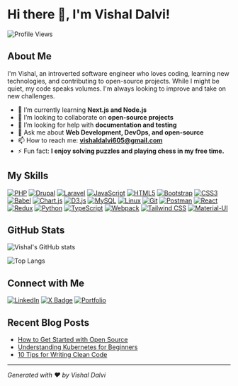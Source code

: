 # Hi there 👋, I'm Vishal Dalvi!

![Profile Views](https://komarev.com/ghpvc/?username=dalvivishal&color=brightgreen)

## About Me

I'm Vishal, an introverted software engineer who loves coding, learning new technologies, and contributing to open-source projects. While I might be quiet, my code speaks volumes. I'm always looking to improve and take on new challenges.

- 🌱 I’m currently learning **Next.js and Node.js**
- 👯 I’m looking to collaborate on **open-source projects**
- 🤔 I’m looking for help with **documentation and testing**
- 💬 Ask me about **Web Development, DevOps, and open-source**
- 📫 How to reach me: **[vishaldalvi605@gmail.com](mailto:vishaldalvi605@gmail.com)**
- ⚡ Fun fact: **I enjoy solving puzzles and playing chess in my free time.**

## My Skills

[![PHP](https://img.shields.io/badge/PHP-777BB4?style=for-the-badge&logo=php&logoColor=white)](https://www.php.net)
[![Drupal](https://img.shields.io/badge/Drupal-0678BE?style=for-the-badge&logo=drupal&logoColor=white)](https://drupal.org)
[![Laravel](https://img.shields.io/badge/Laravel-FF2D20?style=for-the-badge&logo=laravel&logoColor=white)](https://laravel.com/docs/11.x)
[![JavaScript](https://img.shields.io/badge/JavaScript-F7DF1E?style=for-the-badge&logo=javascript&logoColor=black)](https://javascript.info/)
[![HTML5](https://img.shields.io/badge/HTML5-E34F26?style=for-the-badge&logo=html5&logoColor=white)](https://www.w3.org/html/)
[![Bootstrap](https://img.shields.io/badge/Bootstrap-563D7C?style=for-the-badge&logo=bootstrap&logoColor=white)](https://getbootstrap.com)
[![CSS3](https://img.shields.io/badge/CSS3-1572B6?style=for-the-badge&logo=css3&logoColor=white)](https://www.w3schools.com/css/)
[![Babel](https://img.shields.io/badge/Babel-F9DC3E?style=for-the-badge&logo=babel&logoColor=black)](https://babeljs.io/)
[![Chart.js](https://img.shields.io/badge/Chart.js-FF6384?style=for-the-badge&logo=chart.js&logoColor=white)](https://www.chartjs.org)
[![D3.js](https://img.shields.io/badge/D3.js-F9A03C?style=for-the-badge&logo=d3.js&logoColor=white)](https://d3js.org/)
[![MySQL](https://img.shields.io/badge/MySQL-4479A1?style=for-the-badge&logo=mysql&logoColor=white)](https://www.mysql.com/)
[![Linux](https://img.shields.io/badge/Linux-185886?style=for-the-badge&logo=linux&logoColor=white)](https://www.linux.org/)
[![Git](https://img.shields.io/badge/Git-F05032?style=for-the-badge&logo=git&logoColor=white)](https://git-scm.com/)
[![Postman](https://img.shields.io/badge/Postman-FF6C37?style=for-the-badge&logo=postman&logoColor=white)](https://www.postman.com/)
[![React](https://img.shields.io/badge/React-61DAFB?style=for-the-badge&logo=react&logoColor=black)](https://reactjs.org/)
[![Redux](https://img.shields.io/badge/Redux-764ABC?style=for-the-badge&logo=redux&logoColor=white)](https://redux.js.org)
[![Python](https://img.shields.io/badge/Python-3776AB?style=for-the-badge&logo=python&logoColor=white)](https://www.python.org)
[![TypeScript](https://img.shields.io/badge/TypeScript-3178C6?style=for-the-badge&logo=typescript&logoColor=white)](https://www.typescriptlang.org/)
[![Webpack](https://img.shields.io/badge/Webpack-8DD6F9?style=for-the-badge&logo=webpack&logoColor=black)](https://webpack.js.org)
[![Tailwind CSS](https://img.shields.io/badge/Tailwind_CSS-38B2AC?style=for-the-badge&logo=tailwind-css&logoColor=white)](https://tailwindcss.com/)
[![Material-UI](https://img.shields.io/badge/Material--UI-0081CB?style=for-the-badge&logo=mui&logoColor=black)](https://mui.com/)

## GitHub Stats

![Vishal's GitHub stats](https://github-readme-stats.vercel.app/api?username=dalvivishal&show_icons=true&theme=radical)

![Top Langs](https://github-readme-stats.vercel.app/api/top-langs/?username=dalvivishal&layout=compact&theme=radical)

## Connect with Me

[![LinkedIn](https://img.shields.io/badge/LinkedIn-0A66C2?style=for-the-badge&logo=linkedin&logoColor=white)](https://www.linkedin.com/in/dalvivishal/)
[![X Badge](https://img.shields.io/badge/X-1DA1F2?style=for-the-badge&logo=x&logoColor=white)](https://x.com/dalvivishal_)
[![Portfolio](https://img.shields.io/badge/Portfolio-000000?style=for-the-badge&logo=briefcase&logoColor=white)](https://portfolio-web-dev-seven.vercel.app/)

## Recent Blog Posts

<!-- BLOG-POST-LIST:START -->
- [How to Get Started with Open Source](https://vishaldalvi.com/blog/get-started-with-open-source)
- [Understanding Kubernetes for Beginners](https://vishaldalvi.com/blog/kubernetes-for-beginners)
- [10 Tips for Writing Clean Code](https://vishaldalvi.com/blog/clean-code-tips)
<!-- BLOG-POST-LIST:END -->

---

*Generated with ❤️ by Vishal Dalvi*
